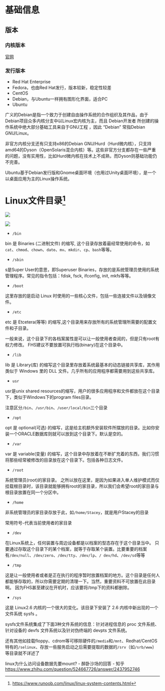 # 基础信息

## 版本

### 内核版本

[官网](https://www.kernel.org)

### 发行版本

* Red Hat Enterprise
* Fedora，也由Red Hat发行，版本较新，稳定性较差
* CentOS
* Debian，与Ubuntu一样拥有图形化界面，适合PC
* Ubuntu



广义的Debian是指一个致力于创建自由操作系统的合作组织及其作品，由于Debian项目众多内核分支中以Linux宏内核为主，而且 Debian开发者 所创建的操作系统中绝大部分基础工具来自于GNU工程 ，因此 “Debian” 常指Debian GNU/Linux。

非官方内核分支还有只支持x86的Debian GNU/Hurd（Hurd微内核），只支持amd64的Dyson（OpenSolaris混合内核）等。这些非官方分支都存在一些严重的问题，没有实用性，比如Hurd微内核在技术上不成熟，而Dyson则基础功能仍不完善。

Ubuntu基于Debian发行版和Gnome桌面环境（也用过Unity桌面环境），是一个以桌面应用为主的Linux操作系统。



# Linux文件目录[^1]

![](C:/Users/Five/Desktop/note/img/d0c50-linux2bfile2bsystem2bhierarchy.jpg)

![](C:/Users/Five/Desktop/note/img/image-20220705150236469.png)

* `/bin`

bin 是 Binaries (二进制文件) 的缩写, 这个目录存放着最经常使用的命令，如`cat`、`chmod`、`chown`、`date`、`mv`、`mkdir`、`cp`、`bash`等等。

* `/sbin`

s是Super User的意思，即Superuser Binaries，存放的是系统管理员使用的系统管理程序。常见的指令包括：fdisk, fsck, ifconfig, init, mkfs等等。

* `/boot`

这里存放的是启动 Linux 时使用的一些核心文件，包括一些连接文件以及镜像文件。

* `/etc`

etc 是 Etcetera(等等) 的缩写,这个目录用来存放所有的系统管理所需要的配置文件和子目录。

 一般来说，这个目录下的各档案属性是可以让一般使用者查阅的，但是只有root有权力修改。 FHS建议不要放置可执行档(binary)在这个目录中。

* `/lib`

lib 是 Library(库) 的缩写这个目录里存放着系统最基本的动态链接共享库，其作用类似于 Windows 里的 DLL 文件。几乎所有的应用程序都需要用到这些共享库。

* `usr`

usr是unix shared resources的缩写，用户的很多应用程序和文件都放在这个目录下，类似于Windows下的program files目录。

注意区分`/bin`、`/usr/bin`、`/user/local/bin`三个目录

* `/opt`

opt 是 optional(可选) 的缩写，这是给主机额外安装软件所摆放的目录。比如你安装一个ORACLE数据库则就可以放到这个目录下。默认是空的。 

* `/var`

var 是 variable(变量) 的缩写，这个目录中存放着在不断扩充着的东西，我们习惯将那些经常被修改的目录放在这个目录下。包括各种日志文件。

* `/root`

系统管理员(root)的家目录。 之所以放在这里，是因为如果进入单人维护模式而仅挂载根目录时，该目录就能够拥有root的家目录，所以我们会希望root的家目录与根目录放置在同一个分区中。

* `/home`

非系统管理员的家目录存放于此，如`/home/Stacey`，就是用户Stacey的目录

常用符号`~`代表当前使用者的家目录

* `/dev`

在Linux系统上，任何装置与周边设备都是以档案的型态存在于这个目录当中。 只要通过存取这个目录下的某个档案，就等于存取某个装置。比要重要的档案有`/dev/null`、`/dev/zero`、`/dev/tty`、`/dev/lp`、`/ dev/hd`、`/dev/sd`等等

* `/tmp`

这是让一般使用者或者是正在执行的程序暂时放置档案的地方。这个目录是任何人都能够存取的，所以你需要定期的清理一下。当然，重要资料不可放置在此目录啊。 因为FHS甚至建议在开机时，应该要将/tmp下的资料都删除。

* `/sys`

这是 Linux2.6 内核的一个很大的变化。该目录下安装了 2.6 内核中新出现的一个文件系统 sysfs 。

sysfs文件系统集成了下面3种文件系统的信息：针对进程信息的 proc 文件系统、针对设备的 devfs 文件系统以及针对伪终端的 devpts 文件系统。



还有其他如挂载floppy、cdrom等可移除硬件的`/media`和`/mnt`、Redhat/CentOS特有的`/selinux`、存放一些服务启动之后需要提取的数据的`/srv`（如`/srb/www`）等目录就不详述了





linux为什么访问设备数据先要mount? - 醉卧沙场的回答 - 知乎 https://www.zhihu.com/question/524667726/answer/2437952746







[^1]:https://www.runoob.com/linux/linux-system-contents.html
